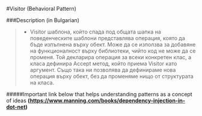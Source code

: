 #Visitor (Behavioral Pattern)

###Description (in Bulgarian)
> * Visitor шаблона, който спада под общата шапка на поведенческите шаблони представлява операция, която да бъде изпълнена върху обект. 
Може да се използва за добавяне на функционалност върху библиотеки, чийто код не може да се променя. 
Той декларира операция за всеки конкретен клас, а класа дефинира Accept метод, който приема Visitor като аргумент. 
Също така ни позволява да дефинираме нова операция върху обект, без да променяме нищо от структурата на класа.
 
#####Important link below that helps understanding patterns as a concept of ideas
  __(https://www.manning.com/books/dependency-injection-in-dot-net)__